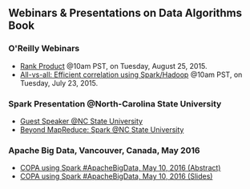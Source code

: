 ## Webinars & Presentations on Data Algorithms Book

### O'Reilly Webinars
*  [Rank Product](http://www.oreilly.com/pub/e/3507) @10am PST, on Tuesday, August 25, 2015.
*  [All-vs-all: Efficient correlation using Spark/Hadoop](http://www.oreilly.com/pub/e/3200) @10am PST, on Tuesday, July 23, 2015.


### Spark Presentation @North-Carolina State University
* [Guest Speaker @NC State University](./Mahmoud_Parsian_Guest_Speaker.pdf)
* [Beyond MapReduce: Spark @NC State University](http://mapreduce4hackers.com/docs/north_carolina_state_univ_spark_2015_11_23.pptx)


### Apache Big Data, Vancouver, Canada, May 2016
* [COPA using Spark #ApacheBigData, May 10, 2016 (Abstract)](http://sched.co/6M0Y)
* [COPA using Spark #ApacheBigData, May 10, 2016 (Slides)](http://mapreduce4hackers.com/copa_spark_2016.pdf)

